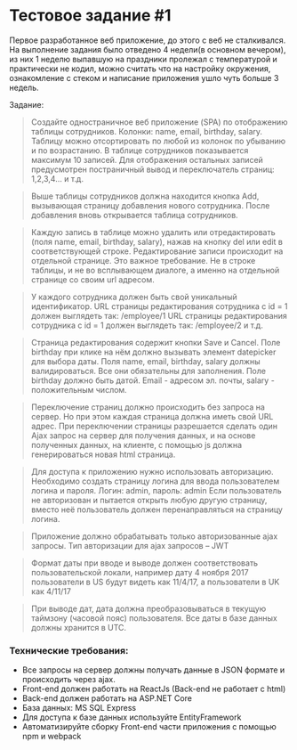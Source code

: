 # Тестовое задание #1

Первое разработанное веб приложение, до этого с веб не сталкивался.
На выполнение задания было отведено 4 недели(в основном вечером), из них 1 неделю выпавшую на праздники пролежал с температурой и практически не кодил, можно считать что на настройку окружения, ознакомление с стеком  и написание приложения ушло чуть больше 3 недель.

Задание:

> Создайте одностраничное веб приложение (SPA) по отображению таблицы сотрудников.
Колонки: name, email, birthday, salary.
Таблицу можно отсортировать по любой из колонок по убыванию и по возрастанию.
В таблице сотрудников показывается максимум 10 записей. Для отображения остальных
записей предусмотрен постраничный вывод и переключатель страниц: 1,2,3,4... и т.д.

> Выше таблицы сотрудников должна находится кнопка Add, вызывающая страницу добавления
нового сотрудника. После добавления вновь открывается таблица сотрудников.

>Каждую запись в таблице можно удалить или отредактировать (поля name, email, birthday,
salary), нажав на кнопку del или edit в соответствующей строке.
Редактирование записи происходит на отдельной странице. Это важное требование. Не в
строке таблицы, и не во всплывающем диалоге, а именно на отдельной странице со своим url
адресом.

>У каждого сотрудника должен быть свой уникальный идентификатор. URL страницы
редактирования сотрудника с id = 1 должен выглядеть так: /employee/1
URL страницы редактирования сотрудника с id = 1 должен выглядеть так: /employee/2
и т.д.

>Страница редактирования содержит кнопки Save и Cancel. Поле birthday при клике на нём
должно вызывать элемент datepicker для выбора даты.
Поля name, email, birthday, salary должны валидироваться. Все они обязательны для
заполнения. Поле birthday должно быть датой. Email - адресом эл. почты, salary -
положительным числом.

>Переключение страниц должно происходить без запроса на сервер. Но при этом каждая
страница должна иметь свой URL адрес.
При переключении страницы разрешается сделать один Ajax запрос на сервер для получения
данных, и на основе полученных данных, на клиенте, с помощью js должна генерироваться
новая html страница.

>Для доступа к приложению нужно использовать авторизацию.
Необходимо создать страницу логина для ввода пользователем логина и пароля. Логин: admin,
пароль: admin
Если пользователь не авторизован и пытается открыть любую другую страницу, вместо неё
пользователь должен перенаправляться на страницу логина.

>Приложение должно обрабатывать только авторизованные ajax запросы.
Тип авторизации для ajax запросов – JWT

>Формат даты при вводе и выводе должен соответствовать пользовательской локали, например
дату 4 ноября 2017 пользователи в US будут видеть как 11/4/17, а пользователи в UK как 4/11/17

>При выводе дат, дата должна преобразовываться в текущую таймзону (часовой пояс)
пользователя. Все даты в базе данных должны хранится в UTC.

### Технические требования:
* Все запросы на сервер должны получать данные в JSON формате и происходить через
ajax.
* Front-end должен работать на ReactJs (Back-end не работает с html)
* Back-end должен работать на ASP.NET Core
* База данных: MS SQL Express
* Для доступа к базе данных используйте EntityFramework
* Автоматизируйте сборку Front-end части приложения с помощью npm и webpack
